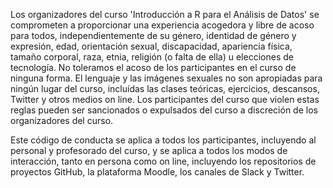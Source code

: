Los organizadores del curso 'Introducción a R para el Análisis de Datos' se comprometen a proporcionar una experiencia acogedora y libre de acoso para todos, independientemente de su género, identidad de género y expresión, edad, orientación sexual, discapacidad, apariencia física, tamaño corporal, raza, etnia, religión (o falta de ella) u elecciones de tecnología. No toleramos el acoso de los participantes en el curso de ninguna forma. El lenguaje y las imágenes sexuales no son apropiadas para ningún lugar del curso, incluídas las clases teóricas, ejercicios, descansos, Twitter y otros medios on line. Los participantes del curso que violen estas reglas pueden ser sancionados o expulsados del curso a discreción de los organizadores del curso.  
  
Este código de conducta se aplica a todos los participantes, incluyendo al personal y profesorado del curso, y se aplica a todos los modos de interacción, tanto en persona como on line, incluyendo los repositorios de proyectos GitHub, la plataforma Moodle, los canales de Slack y Twitter.

